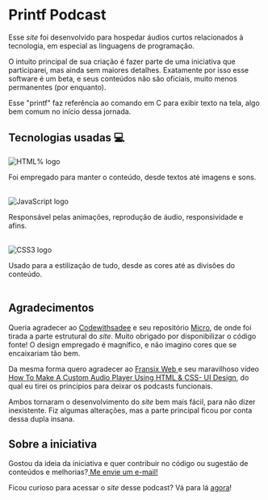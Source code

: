 # Printf Podcast

Esse <i>site</i> foi desenvolvido para hospedar áudios curtos relacionados à tecnologia, em especial as linguagens de programação. 

O intuito principal de sua criação é fazer parte de uma iniciativa que participarei, mas ainda sem maiores detalhes. Exatamente por isso esse software é um beta, e seus conteúdos não são oficiais, muito menos permanentes (por enquanto).

Esse "printf" faz referência ao comando em C para exibir texto na tela, algo bem comum no início dessa jornada.

## Tecnologias usadas &#128187;
![HTML% logo](https://img.shields.io/badge/html5-gray?&style=for-the-badge&logo=html5&logoColor=orange) 

Foi empregado para manter o conteúdo, desde textos até imagens e sons. <br><br>

![JavaScript logo](https://img.shields.io/badge/javascript-gray?&style=for-the-badge&logo=javascript&logoColor=yellow) 

Responsável pelas animações, reprodução de áudio, responsividade e afins. <br><br>

![CSS3 logo](https://img.shields.io/badge/css3-gray?&style=for-the-badge&logo=css3&logoColor=blue) 

Usado para a estilização de tudo, desde as cores até as divisões do conteúdo. <br><br>

## Agradecimentos 
Queria agradecer ao <a href="https://github.com/codewithsadee">Codewithsadee</a> e seu repositório <a href="https://github.com/codewithsadee/micro">Micro</a>, de onde foi tirada a parte estrutural do <i>site</i>. Muito obrigado por disponibilizar o código fonte! O design empregado é magnífico, e não imagino cores que se encaixariam tão bem.

Da mesma forma quero agradecer ao <a href="https://github.com/JoshFransix">Fransix Web </a> e seu maravilhoso vídeo <a href="https://www.youtube.com/watch?v=rC1xelPf6GU&t=25s">How To Make A Custom Audio Player Using HTML & CSS- UI Design</a>, do qual eu tirei os princípios para deixar os podcasts funcionais.

Ambos tornaram o desenvolvimento do <i><i>site</i></i> bem mais fácil, para não dizer inexistente. Fiz algumas alterações, mas a parte principal ficou por conta dessa dupla insana.

## Sobre a iniciativa

Gostou da ideia da iniciativa e quer contribuir no código ou sugestão de conteúdos e melhorias?<a href='mailto:danielsena20@hotmail.com?subject=ideias para o SitePodcast'> Me envie um e-mail! </a>

Ficou curioso para acessar o <i>site</i> desse podcast? Vá para lá <a href="https://danielrsena.github.io/SitePodcast">agora</a>!
